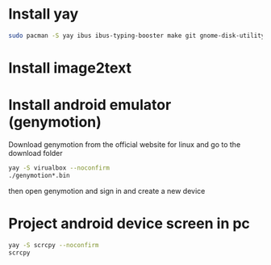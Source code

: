 # Install yay
```bash
sudo pacman -S yay ibus ibus-typing-booster make git gnome-disk-utility
```

# Install image2text

# Install android emulator (genymotion)
Download genymotion from the official website for linux and go to the download folder
```bash
yay -S virualbox --noconfirm
./genymotion*.bin
```
then open genymotion and sign in and create a new device

# Project android device screen in pc
```bash
yay -S scrcpy --noconfirm
scrcpy
```
